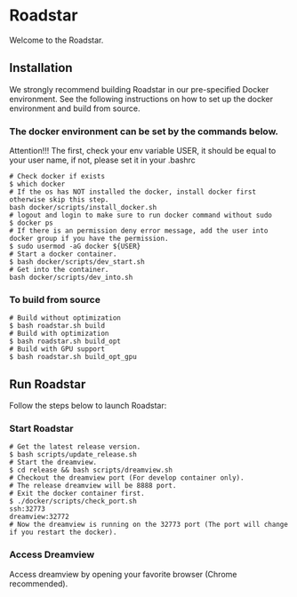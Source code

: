 # Roadstar

Welcome to the Roadstar.

## Installation

We strongly recommend building Roadstar in our pre-specified Docker environment.
See the following instructions on how to set up the docker environment and build from source.

### The docker environment can be set by the commands below.

Attention!!! The first, check your env variable USER, it should be equal to your user name, if not, please
set it in your .bashrc

```shell
# Check docker if exists
$ which docker
# If the os has NOT installed the docker, install docker first otherwise skip this step.
bash docker/scripts/install_docker.sh
# logout and login to make sure to run docker command without sudo
$ docker ps
# If there is an permission deny error message, add the user into docker group if you have the permission.
$ sudo usermod -aG docker ${USER}
# Start a docker container.
$ bash docker/scripts/dev_start.sh
# Get into the container.
bash docker/scripts/dev_into.sh
```
### To build from source

```Shell
# Build without optimization
$ bash roadstar.sh build
# Build with optimization
$ bash roadstar.sh build_opt
# Build with GPU support
$ bash roadstar.sh build_opt_gpu
```

## Run Roadstar
Follow the steps below to launch Roadstar:
### Start Roadstar

```shell
# Get the latest release version.
$ bash scripts/update_release.sh
# Start the dreamview.
$ cd release && bash scripts/dreamview.sh
# Checkout the dreamview port (For develop container only).
# The release dreamview will be 8888 port.
# Exit the docker container first.
$ ./docker/scripts/check_port.sh
ssh:32773
dreamview:32772
# Now the dreamview is running on the 32773 port (The port will change if you restart the docker).
```
### Access Dreamview
Access dreamview by opening your favorite browser (Chrome recommended).
